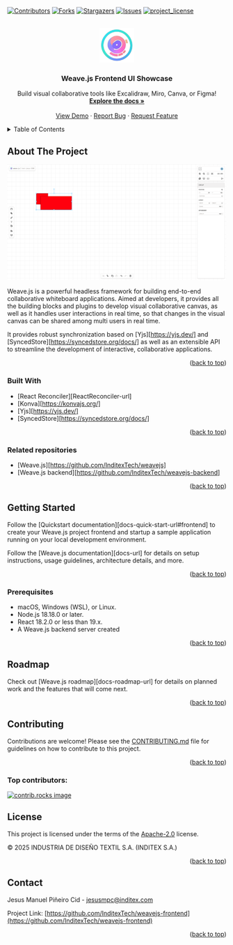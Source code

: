 <!--
SPDX-FileCopyrightText: 2025 2025 INDUSTRIA DE DISEÑO TEXTIL S.A. (INDITEX S.A.)

SPDX-License-Identifier: Apache-2.0
-->

<!-- Improved compatibility of back to top link: See: https://github.com/othneildrew/Best-README-Template/pull/73 -->

<a id="readme-top"></a>

<!--
*** Thanks for checking out the Best-README-Template. If you have a suggestion
*** that would make this better, please fork the repo and create a pull request
*** or simply open an issue with the tag "enhancement".
*** Don't forget to give the project a star!
*** Thanks again! Now go create something AMAZING! :D
-->

<!-- PROJECT SHIELDS -->
<!--
*** I'm using markdown "reference style" links for readability.
*** Reference links are enclosed in brackets [ ] instead of parentheses ( ).
*** See the bottom of this document for the declaration of the reference variables
*** for contributors-url, forks-url, etc. This is an optional, concise syntax you may use.
*** https://www.markdownguide.org/basic-syntax/#reference-style-links
-->

[![Contributors][contributors-shield]][contributors-url]
[![Forks][forks-shield]][forks-url]
[![Stargazers][stars-shield]][stars-url]
[![Issues][issues-shield]][issues-url]
[![project_license][license-shield]][license-url]

<!-- PROJECT LOGO -->
<br />
<div align="center">
  <a href="https://github.com/InditexTech/weavejs-frontend">
    <img src="images/logo.png" alt="Logo" width="80" height="80">
  </a>

<h3 align="center">Weave.js Frontend UI Showcase</h3>

  <p align="center">
    Build visual collaborative tools like Excalidraw, Miro, Canva, or Figma!
    <br />
    <a href="https://github.com/InditexTech/weavejs-frontend"><strong>Explore the docs »</strong></a>
    <br />
    <br />
    <a href="https://github.com/InditexTech/weavejs-frontend">View Demo</a>
    &middot;
    <a href="https://github.com/InditexTech/weavejs-frontend/issues/new?labels=bug&template=bug-report.md">Report Bug</a>
    &middot;
    <a href="https://github.com/InditexTech/weavejs-frontend/issues/new?labels=enhancement&template=feature-request.md">Request Feature</a>
  </p>
</div>

<!-- TABLE OF CONTENTS -->
<details>
  <summary>Table of Contents</summary>
  <ol>
    <li>
      <a href="#about-the-project">About The Project</a>
      <ul>
        <li><a href="#built-with">Built With</a></li>
        <li><a href="#related-repositories">Related repositories</a></li>
      </ul>
    </li>
    <li>
      <a href="#getting-started">Getting Started</a>
      <ul>
        <li><a href="#prerequisites">Prerequisites</a></li>
        <li><a href="#installation">Installation</a></li>
      </ul>
    </li>
    <li><a href="#roadmap">Roadmap</a></li>
    <li><a href="#contributing">Contributing</a></li>
    <li><a href="#license">License</a></li>
    <li><a href="#contact">Contact</a></li>
  </ol>
</details>

<!-- ABOUT THE PROJECT -->

## About The Project

[![Weave.js Screen Shot][product-screenshot]](images/screenshot.png)

Weave.js is a powerful headless framework for building end-to-end collaborative whiteboard applications. Aimed at developers, it provides all the building blocks and plugins to develop visual collaborative canvas, as well as it handles user interactions in real time, so that changes in the visual canvas can be shared among multi users in real time.

It provides robust synchronization based on [Yjs][https://yjs.dev/] and [SyncedStore][https://syncedstore.org/docs/] as well as an extensible API to streamline the development of interactive, collaborative applications.

<p align="right">(<a href="#readme-top">back to top</a>)</p>

### Built With

- [React Reconciler][ReactReconciler-url]
- [Konva][https://konvajs.org/]
- [Yjs][https://yjs.dev/]
- [SyncedStore][https://syncedstore.org/docs/]

<p align="right">(<a href="#readme-top">back to top</a>)</p>

### Related repositories

- [Weave.js][https://github.com/InditexTech/weavejs]
- [Weave.js backend][https://github.com/InditexTech/weavejs-backend]

<p align="right">(<a href="#readme-top">back to top</a>)</p>

<!-- GETTING STARTED -->

## Getting Started

Follow the [Quickstart documentation][docs-quick-start-url#frontend] to create your Weave.js project frontend and startup a sample application running on your local development environment.

Follow the [Weave.js documentation][docs-url] for details on setup instructions, usage guidelines, architecture details, and more.

<p align="right">(<a href="#readme-top">back to top</a>)</p>

### Prerequisites

- macOS, Windows (WSL), or Linux.
- Node.js 18.18.0 or later.
- React 18.2.0 or less than 19.x.
- A Weave.js backend server created

<p align="right">(<a href="#readme-top">back to top</a>)</p>

<!-- ROADMAP -->

## Roadmap

Check out [Weave.js roadmap][docs-roadmap-url] for details on planned work and the features that will come next.

<p align="right">(<a href="#readme-top">back to top</a>)</p>

<!-- CONTRIBUTING -->

## Contributing

Contributions are welcome! Please see the [CONTRIBUTING.md](CONTRIBUTING.md) file for guidelines on how to contribute to this project.

<p align="right">(<a href="#readme-top">back to top</a>)</p>

### Top contributors:

<a href="https://github.com/InditexTech/weavejs-frontend/graphs/contributors">
  <img src="https://contrib.rocks/image?repo=InditexTech/weavejs-frontend" alt="contrib.rocks image" />
</a>

<!-- LICENSE -->

## License

This project is licensed under the terms of the [Apache-2.0](LICENSE) license.

© 2025 INDUSTRIA DE DISEÑO TEXTIL S.A. (INDITEX S.A.)

<p align="right">(<a href="#readme-top">back to top</a>)</p>

<!-- CONTACT -->

## Contact

Jesus Manuel Piñeiro Cid - jesusmpc@inditex.com

Project Link: [https://github.com/InditexTech/weavejs-frontend](https://github.com/InditexTech/weavejs-frontend)

<p align="right">(<a href="#readme-top">back to top</a>)</p>

<!-- MARKDOWN LINKS & IMAGES -->
<!-- https://www.markdownguide.org/basic-syntax/#reference-style-links -->

[contributors-shield]: https://img.shields.io/github/contributors/InditexTech/weavejs-frontend.svg?style=for-the-badge
[contributors-url]: https://github.com/InditexTech/weavejs-frontend/graphs/contributors
[forks-shield]: https://img.shields.io/github/forks/InditexTech/weavejs-frontend.svg?style=for-the-badge
[forks-url]: https://github.com/InditexTech/weavejs-frontend/network/members
[stars-shield]: https://img.shields.io/github/stars/InditexTech/weavejs-frontend.svg?style=for-the-badge
[stars-url]: https://github.com/InditexTech/weavejs-frontend/stargazers
[issues-shield]: https://img.shields.io/github/issues/InditexTech/weavejs-frontend.svg?style=for-the-badge
[issues-url]: https://github.com/InditexTech/weavejs-frontend/issues
[license-shield]: https://img.shields.io/github/license/InditexTech/weavejs-frontend.svg?style=for-the-badge
[license-url]: https://github.com/InditexTech/weavejs-frontend/blob/master/LICENSE.txt
[product-screenshot]: images/screenshot.png
[Konva-url]: https://github.com/konvajs/konva
[Yjs-url]: https://github.com/yjs/yjs
[SyncedStore-url]: https://github.com/yousefed/SyncedStore

